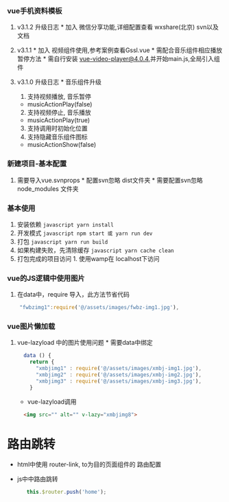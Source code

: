 ### vue手机资料模板
  1. v3.1.2 升级日志
    * 加入 微信分享功能,详细配置查看 wxshare(北京) svn以及文档
    
  2. v3.1.1
    * 加入 视频组件使用,参考案例查看Gssl.vue
    * 需配合音乐组件相应播放暂停方法
    * 需自行安装 vue-video-player@4.0.4,并开始main.js,全局引入组件

  2. v3.1.0 升级日志
    * 音乐组件升级
      1. 支持视频播放, 音乐暂停
        * musicActionPlay(false)
      2. 支持视频停止, 音乐播放
        * musicActionPlay(true)
      3. 支持调用时初始化位置
      4. 支持隐藏音乐组件图标
        * musicActionShow(false)

### 新建项目-基本配置
  1. 需要导入vue.svnprops
    * 配置svn忽略 dist文件夹
    * 需要配置svn忽略 node_modules 文件夹

### 基本使用
  1. 安装依赖
    ``` javascript
      yarn install
    ```
  2. 开发模式
    ``` javascript
      npm start 或 yarn run dev
    ```  
  3. 打包
    ``` javascript
      yarn run build
    ```  
  4. 如果构建失败，先清除缓存
    ``` javascript
      yarn cache clean
    ```    
  5. 打包完成的项目访问
    1. 使用wamp在 localhost下访问

### vue的JS逻辑中使用图片

  1.  在data中，require 导入，此方法节省代码
  ``` javascript
      "fwbzimg1":require('@/assets/images/fwbz-img1.jpg'),
   ```

### vue图片懒加载
  1. vue-lazyload 中的图片使用问题
    * 需要data中绑定
        ``` javascript
          data () {
            return {
              "xmbjimg1" : require('@/assets/images/xmbj-img1.jpg'),
              "xmbjimg2" : require('@/assets/images/xmbj-img2.jpg'),
              "xmbjimg3" : require('@/assets/images/xmbj-img3.jpg'),
            }
        ``` 
      *  vue-lazyload调用
        ``` html
          <img src="" alt="" v-lazy="xmbjimg8">
        ```
# 路由跳转
  *  html中使用 router-link, to为目的页面组件的 路由配置 
     <router-link class="nav-btn" to="/home"></router-link>
    
  * js中中路由跳转
    ``` javascript
       this.$router.push('home');
    ```



